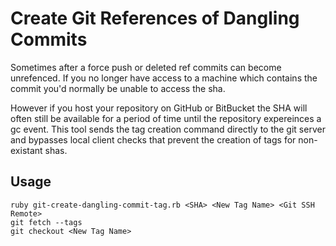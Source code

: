 # Create Git References of Dangling Commits

Sometimes after a force push or deleted ref commits can become
unrefenced. If you no longer have access to a machine which contains the
commit you'd normally be unable to access the sha.

However if you host your repository on GitHub or BitBucket the SHA will
often still be available for a period of time until the repository
expereinces a gc event. This tool sends the tag creation command
directly to the git server and bypasses local client checks that prevent
the creation of tags for non-existant shas.

## Usage

```
ruby git-create-dangling-commit-tag.rb <SHA> <New Tag Name> <Git SSH Remote>
git fetch --tags
git checkout <New Tag Name>
```
